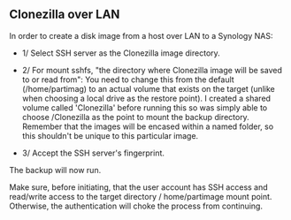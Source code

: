 ## Clonezilla over LAN

In order to create a disk image from a host over LAN to a Synology NAS:

* 1/ Select SSH server as the Clonezilla image directory.

* 2/ For mount sshfs, "the directory where Clonezilla image will be saved to or read from": You need to change this from the default (/home/partimag) to an actual volume that exists on the target (unlike when choosing a local drive as the restore point). I created a shared volume called 'Clonezilla' before running this so was simply able to choose /Clonezilla as the point to mount the backup directory. Remember that the images will be encased within a named folder, so this shouldn't be unique to this particular image.

* 3/ Accept the SSH server's fingerprint.

The backup will now run.

Make sure, before initiating, that the user account has SSH access and read/write access to the target directory / home/partimage mount point. Otherwise, the authentication will choke the process from continuing.
